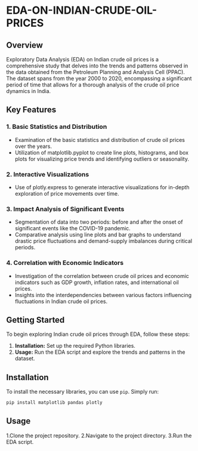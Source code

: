 # EDA-ON-INDIAN-CRUDE-OIL-PRICES

## Overview

Exploratory Data Analysis (EDA) on Indian crude oil prices is a comprehensive study that delves into the trends and patterns observed in the data obtained from the Petroleum Planning and Analysis Cell (PPAC). The dataset spans from the year 2000 to 2020, encompassing a significant period of time that allows for a thorough analysis of the crude oil price dynamics in India.

## Key Features

### 1. Basic Statistics and Distribution

- Examination of the basic statistics and distribution of crude oil prices over the years.
- Utilization of matplotlib.pyplot to create line plots, histograms, and box plots for visualizing price trends and identifying outliers or seasonality.

### 2. Interactive Visualizations

- Use of plotly.express to generate interactive visualizations for in-depth exploration of price movements over time.

### 3. Impact Analysis of Significant Events

- Segmentation of data into two periods: before and after the onset of significant events like the COVID-19 pandemic.
- Comparative analysis using line plots and bar graphs to understand drastic price fluctuations and demand-supply imbalances during critical periods.

### 4. Correlation with Economic Indicators

- Investigation of the correlation between crude oil prices and economic indicators such as GDP growth, inflation rates, and international oil prices.
- Insights into the interdependencies between various factors influencing fluctuations in Indian crude oil prices.

## Getting Started

To begin exploring Indian crude oil prices through EDA, follow these steps:

1. **Installation:** Set up the required Python libraries.
2. **Usage:** Run the EDA script and explore the trends and patterns in the dataset.

## Installation

To install the necessary libraries, you can use `pip`. Simply run:

```bash
pip install matplotlib pandas plotly
```
## Usage
1.Clone the project repository.
2.Navigate to the project directory.
3.Run the EDA script.

